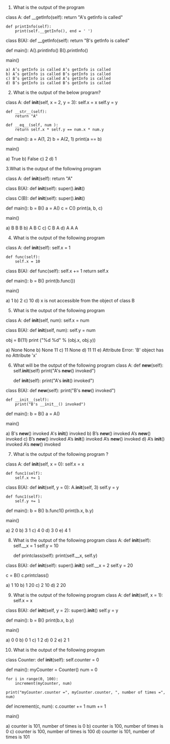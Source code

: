 1. What is the output of the program

class A:
    def __getInfo(self):
        return "A's getInfo is called"

    def printInfo(self):
        print(self.__getInfo(), end = ' ')

class B(A):
    def __getInfo(self):
        return "B's getInfo is called"

def main():
    A().printInfo()
    B().printInfo()

main()

    a) A’s getInfo is called A’s getInfo is called
    b) A’s getInfo is called B’s getInfo is called
    c) B’s getInfo is called A’s getInfo is called
    d) B’s getInfo is called B’s getInfo is called

2. What is the output of the below program?

class A:
    def __init__(self, x = 2, y = 3):
        self.x = x
        self.y = y

    def __str__(self):
        return "A"

    def __eq__(self, num ):
        return self.x * self.y == num.x * num.y



def main():
    a = A(1, 2)
    b = A(2, 1)
    print(a == b)

main()

a) True
b) False
c) 2
d) 1

3.What is the output of the following program

class A:
    def __init__(self):
        return "A"

class B(A):
    def __init__(self):
        super().__init__()

class C(B):
    def __init__(self):
        super().__init__()

def main():
    b = B()
    a = A()
    c = C()
    print(a, b, c)

main()

a) B B B
b) A B C
c) C B A
d) A A A

4. What is the output of the following program

class A:
    def __init__(self):
        self.x = 1

    def func(self):
        self.x = 10

class B(A):
    def func(self):
        self.x += 1
        return self.x

def main():
    b = B()
    print(b.func())

main()

a) 1
b) 2
c) 10
d) x is not accessible from the object of class B

5. What is the output of the following program

class A:
    def __init__(self, num):
        self.x = num

class B(A):
    def __init__(self, num):
        self.y = num

obj = B(11)
print ("%d %d" % (obj.x, obj.y))

a) None None
b) None 11
c) 11 None
d) 11 11
e) Attribute Error: 'B' object has no Attribute 'x'


6. What will be the output of the following program
class A:
    def __new__(self):
        self.__init__(self)
        print("A's __new__() invoked")

    def __init__(self):
        print("A's __init__() invoked")

class B(A):
    def __new__(self):
        print("B's __new__() invoked")

    def __init__(self):
        print("B's __init__() invoked")

def main():
    b = B()
    a = A()

main()

a) B's __new__() invoked A's __init__() invoked
b) B’s __new__() invoked A’s __new__() invoked
c) B’s __new__() invoked A’s __init__() invoked A’s __new__() invoked
d) A’s __init__() invoked A’s __new__() invoked

7. What is the output of the following program ?

class A:
    def __init__(self, x = 0):
        self.x = x

    def func1(self):
        self.x += 1

class B(A):
    def __init__(self, y = 0):
       A.__init__(self, 3)
        self.y = y

    def func1(self):
        self.y += 1

def main():
    b = B()
    b.func1()
    print(b.x, b.y)

main()

a) 2 0
b) 3 1
c) 4 0
d) 3 0
e) 4 1

8. What is the output of the following program
class A:
     def __init__(self):
         self.__x = 1
         self.y = 10

     def printclass(self):
         print(self.__x, self.y)

class B(A):
     def __init__(self):
         super().__init__()
         self.__x = 2
         self.y = 20

c = B()
c.printclass()

a) 1 10
b) 1 20
c) 2 10
d) 2 20

9. What is the output of the following program
class A:
    def __init__(self, x = 1):
        self.x = x

class B(A):
    def __init__(self, y = 2):
        super().__init__()
        self.y = y

def main():
    b = B()
    print(b.x, b.y)

main()

a) 0 0
b) 0 1
c) 1 2
d) 0 2
e) 2 1

10. What is the output of the following program

class Counter:
    def __init__(self):
        self.counter = 0

def main():
    myCounter = Counter()
    num = 0

    for i in range(0, 100):
        increment(myCounter, num)

    print("myCounter.counter =", myCounter.counter, ", number of times =", num)

def increment(c, num):
    c.counter += 1
    num += 1

main()

a) counter is 101, number of times is 0
b) counter is 100, number of times is 0
c) counter is 100, number of times is 100
d) counter is 101, number of times is 101
